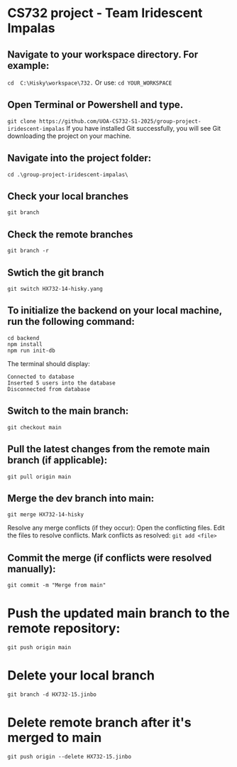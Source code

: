 # CS732 project - Team Iridescent Impalas

## Navigate to your workspace directory. For example: 
`cd  C:\Hisky\workspace\732.`
Or use:
`cd YOUR_WORKSPACE`

## Open Terminal or Powershell and type.
`git clone https://github.com/UOA-CS732-S1-2025/group-project-iridescent-impalas`
If you have installed Git successfully, you will see Git downloading the project on your machine. 

## Navigate into the project folder:
`cd .\group-project-iridescent-impalas\`

## Check your local branches
`git branch`

## Check the remote branches
`git branch -r`

## Swtich the git branch
`git switch HX732-14-hisky.yang`

## To initialize the backend on your local machine, run the following command:
```
cd backend
npm install
npm run init-db
```

The terminal should display:

```
Connected to database
Inserted 5 users into the database
Disconnected from database
```

## Switch to the main branch:
`git checkout main`

## Pull the latest changes from the remote main branch (if applicable):
`git pull origin main`

## Merge the dev branch into main:
`git merge HX732-14-hisky`

Resolve any merge conflicts (if they occur):
Open the conflicting files.
Edit the files to resolve conflicts.
Mark conflicts as resolved:
`git add <file>`

## Commit the merge (if conflicts were resolved manually):
`git commit -m "Merge from main"`

# Push the updated main branch to the remote repository:
`git push origin main`

# Delete your local branch
`git branch -d HX732-15.jinbo`

# Delete remote branch after it's merged to main
`git push origin --delete HX732-15.jinbo`